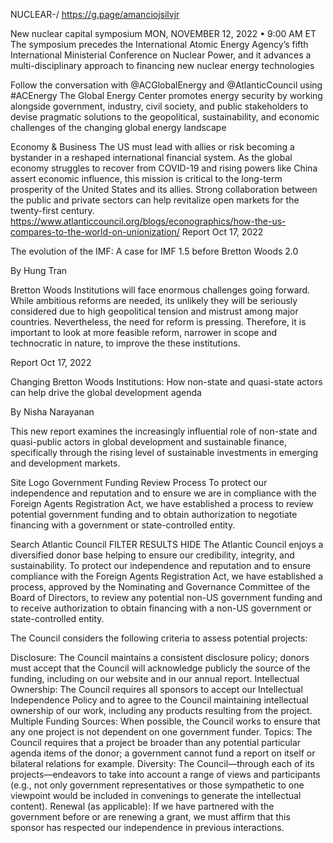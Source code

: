 NUCLEAR-<BITCOIN>/ https://g.page/amanciojsilvjr 

New nuclear capital symposium
MON, NOVEMBER 12, 2022 • 9:00 AM ET
The symposium precedes the International Atomic Energy Agency’s fifth International Ministerial Conference on Nuclear Power, and it advances a multi-disciplinary approach to financing new nuclear energy technologies


Follow the conversation with @ACGlobalEnergy and @AtlanticCouncil using #ACEnergy
The Global Energy Center promotes energy security by working alongside government, industry, civil society, and public stakeholders to devise pragmatic solutions to the geopolitical, sustainability, and economic challenges of the changing global energy landscape

Economy & Business
The US must lead with allies or risk becoming a bystander in a reshaped international financial system. As the global economy struggles to recover from COVID-19 and rising powers like China assert economic influence, this mission is critical to the long-term prosperity of the United States and its allies. Strong collaboration between the public and private sectors can help revitalize open markets for the twenty-first century.
https://www.atlanticcouncil.org/blogs/econographics/how-the-us-compares-to-the-world-on-unionization/
Report
Oct 17, 2022

The evolution of the IMF: A case for IMF 1.5 before Bretton Woods 2.0

By Hung Tran

Bretton Woods Institutions will face enormous challenges going forward. While ambitious reforms are needed, its unlikely they will be seriously considered due to high geopolitical tension and mistrust among major countries. Nevertheless, the need for reform is pressing. Therefore, it is important to look at more feasible reform, narrower in scope and technocratic in nature, to improve the these institutions.

Report
Oct 17, 2022

Changing Bretton Woods Institutions: How non-state and quasi-state actors can help drive the global development agenda

By Nisha Narayanan

This new report examines the increasingly influential role of non-state and quasi-public actors in global development and sustainable finance, specifically through the rising level of sustainable investments in emerging and development markets.


Site Logo
Government Funding Review Process
To protect our independence and reputation and to ensure we are in compliance with the Foreign Agents Registration Act, we have established a process to review potential government funding and to obtain authorization to negotiate financing with a government or state-controlled entity.


Search Atlantic Council
FILTER RESULTS
HIDE
The Atlantic Council enjoys a diversified donor base helping to ensure our credibility, integrity, and sustainability. To protect our independence and reputation and to ensure compliance with the Foreign Agents Registration Act, we have established a process, approved by the Nominating and Governance Committee of the Board of Directors, to review any potential non-US government funding and to receive authorization to obtain financing with a non-US government or state-controlled entity.

The Council considers the following criteria to assess potential projects:

Disclosure: The Council maintains a consistent disclosure policy; donors must accept that the Council will acknowledge publicly the source of the funding, including on our website and in our annual report.
Intellectual Ownership: The Council requires all sponsors to accept our Intellectual Independence Policy and to agree to the Council maintaining intellectual ownership of our work, including any products resulting from the project.
Multiple Funding Sources: When possible, the Council works to ensure that any one project is not dependent on one government funder.
Topics: The Council requires that a project be broader than any potential particular agenda items of the donor; a government cannot fund a report on itself or bilateral relations for example.
Diversity: The Council—through each of its projects—endeavors to take into account a range of views and participants (e.g., not only government representatives or those sympathetic to one viewpoint would be included in convenings to generate the intellectual content).
Renewal (as applicable): If we have partnered with the government before or are renewing a grant, we must affirm that this sponsor has respected our independence in previous interactions.
   
